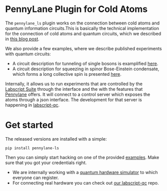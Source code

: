 # PennyLane Plugin for Cold Atoms

The `pennylane_ls` plugin works on the connection between cold atoms and quantum information circuits.This is basically the technical implementation for the connection of cold atoms and quantum circuits, which we described in [this blog post](https://www.synqs.org/post/2020-atomic-quantum-circuits/).

We also provide a few examples, where we describe published experiments with quantum circuits:

- A circuit description for tunneling of single bosons is examplified [here](https://github.com/synqs/pennylane-ls/blob/master/examples/Example_Hopping_Bosons.ipynb).
- A circuit description for squeezing in spinor Bose-Einstein condensate, which forms a long collective spin is presented [here](https://github.com/synqs/pennylane-ls/blob/master/examples/Fisher_information.ipynb).


Internally, it allows us to run experiments that are controlled by the [Labscript Suite](https://github.com/labscript-suite/) through the interface and the with the features that [Pennylane](https://pennylane.ai/) offers. It will connect to a control server which exposes the atoms through a json interface. The development for that server is happening in [labscript-qc](https://github.com/synqs/labscript-qc).

# Get started

The released versions are installed with a simple:

`pip install pennylane-ls`

Then you can simply start hacking on one of the provided [examples](https://github.com/synqs/pennylane-ls/tree/master/examples). Make sure that you got your credentials right. 

- We are internally working with a [quantum hardware simulator](http://qsimsim.synqs.org/) to which everyone can register. 
- For connecting real hardware you can check out [our labscript-qc](https://github.com/synqs/labscript-qc) repo.
